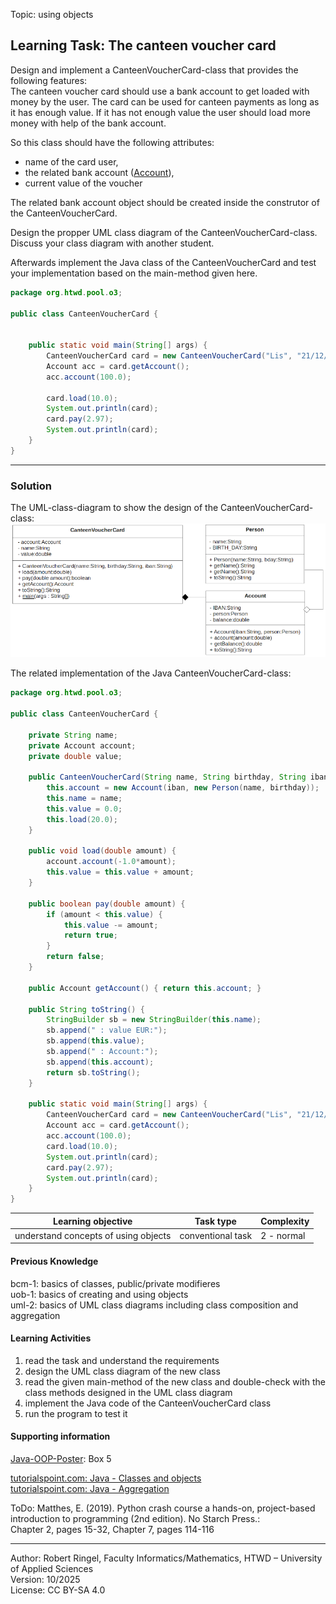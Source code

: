 Topic: using objects

## Learning Task: The canteen voucher card

Design and implement a CanteenVoucherCard-class that provides the following features:  
The canteen voucher card should use a bank account to get loaded with money by the user. The card can be used for canteen payments as long as it has enough value. If it has not enough value the user should load more money with help of the bank account.  

So this class should have the following attributes:  
- name of the card user,  
- the related bank account ([Account](Account.java)),  
- current value of the voucher

The related bank account object should be created inside the construtor of the CanteenVoucherCard.

Design the propper UML class diagram of the CanteenVoucherCard-class. Discuss your class diagram with another student.

Afterwards implement the Java class of the CanteenVoucherCard and test your implementation based on the main-method given here.


``` java
package org.htwd.pool.o3; 

public class CanteenVoucherCard {

   
    public static void main(String[] args) {
        CanteenVoucherCard card = new CanteenVoucherCard("Lis", "21/12/2002", "DE7891234455667");
        Account acc = card.getAccount();
        acc.account(100.0);

        card.load(10.0);
        System.out.println(card);
        card.pay(2.97);
        System.out.println(card);
    }
}
``` 

---------------------------------------

### Solution

The UML-class-diagram to show the design of the CanteenVoucherCard-class:
![the task related UML class diagram](CanteenVoucherCard.png)

The related implementation of the Java CanteenVoucherCard-class:

``` java
package org.htwd.pool.o3; 

public class CanteenVoucherCard {

    private String name;
    private Account account;
    private double value;

    public CanteenVoucherCard(String name, String birthday, String iban) {
        this.account = new Account(iban, new Person(name, birthday));
        this.name = name;
        this.value = 0.0;
        this.load(20.0);
    }

    public void load(double amount) {
        account.account(-1.0*amount);
        this.value = this.value + amount;
    }

    public boolean pay(double amount) {
        if (amount < this.value) {
            this.value -= amount;
            return true;
        }
        return false;
    }

    public Account getAccount() { return this.account; }

    public String toString() {
        StringBuilder sb = new StringBuilder(this.name);
        sb.append(" : value EUR:");
        sb.append(this.value);
        sb.append(" : Account:");
        sb.append(this.account);
        return sb.toString();
    }

    public static void main(String[] args) {
        CanteenVoucherCard card = new CanteenVoucherCard("Lis", "21/12/2002", "DE7891234455667");
        Account acc = card.getAccount();
        acc.account(100.0);
        card.load(10.0);
        System.out.println(card);
        card.pay(2.97);
        System.out.println(card);
    }
}
``` 

| **Learning objective**                           | **Task type**   | **Complexity** |
| ------------------------------------------------ | --------------- | -------------- |
| understand concepts of using objects             | conventional task  | 2 - normal  |  

#### Previous Knowledge

bcm-1: basics of classes, public/private modifieres  
uob-1: basics of creating and using objects  
uml-2: basics of UML class diagrams including class composition and aggregation

#### Learning Activities

1) read the task and understand the requirements
2) design the UML class diagram of the new class
3) read the given main-method of the new class and double-check with the class methods designed in the UML class diagram
4) implement the Java code of the CanteenVoucherCard class
5) run the program to test it

#### Supporting information

[Java-OOP-Poster](../JavaPosterOOP_engl.pdf): Box 5

[tutorialspoint.com: Java - Classes and objects](https://www.tutorialspoint.com/java/java_object_classes.htm)  
[tutorialspoint.com: Java - Aggregation](https://www.tutorialspoint.com/java/java_aggregation.htm)  

ToDo: Matthes, E. (2019). Python crash course a hands-on, project-based introduction to programming (2nd edition). No Starch Press.:  
Chapter 2, pages 15-32, Chapter 7, pages 114-116  

---------------------------------------
Author: Robert Ringel, Faculty Informatics/Mathematics, HTWD – University of Applied Sciences  
Version: 10/2025            
License: CC BY-SA 4.0
